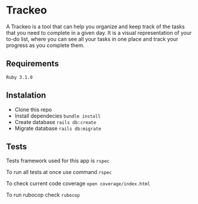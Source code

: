 # Trackeo

A Trackeo is a tool that can help you organize and keep track of the tasks that you need to complete in a given day. It is a visual representation of your to-do list, where you can see all your tasks in one place and track your progress as you complete them.

## Requirements
`Ruby 3.1.0`

## Instalation
- Clone this repo
- Install dependecies `bundle install`
- Create database `rails db:create`
- Migrate database `rails db:migrate`

## Tests

Tests framework used for this app is `rspec`

To run all tests at once use command `rspec`

To check current code coverage `open coverage/index.html`

To run rubocop check `rubocop`
